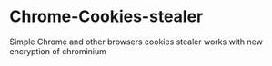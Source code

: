 # Chrome-Cookies-stealer
Simple Chrome and other browsers cookies stealer works with new encryption of chrominium
